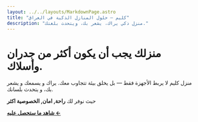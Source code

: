 ```yaml
---
layout: ../../layouts/MarkdownPage.astro
title: "كليم — حلول المنازل الذكية في العراق"
description: "منزل ذكي يراك، يشعر بك، ويتحدث بلغتك."
---
```



# منزلك يجب أن يكون أكثر من جدران وأسلاك.

منزل كليم  لا يربط الأجهزة فقط — بل يخلق بيئة تتجاوب معك.
يراك و يسمعك و يشعر بك، و يتحدث بلسانك.

حيث نوفر لك **راحة,  امان,  الخصوصية اكثر**

 **[شاهد ما ستحصل عليه ←](/ar/features)**

